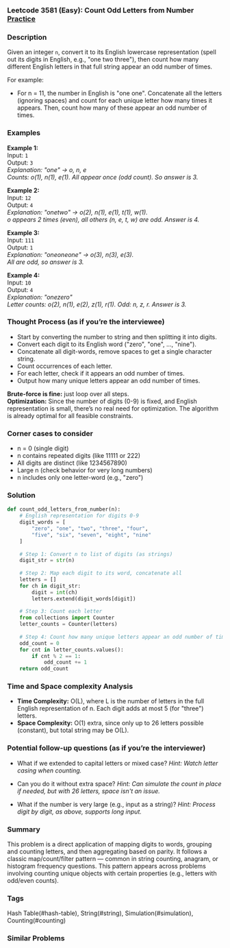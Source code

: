 ### Leetcode 3581 (Easy): Count Odd Letters from Number [Practice](https://leetcode.com/problems/count-odd-letters-from-number)

### Description  
Given an integer `n`, convert it to its English lowercase representation (spell out its digits in English, e.g., "one two three"), then count how many different English letters in that full string appear an odd number of times.

For example:  
- For n = 11, the number in English is "one one". Concatenate all the letters (ignoring spaces) and count for each unique letter how many times it appears. Then, count how many of these appear an odd number of times.

### Examples  

**Example 1:**  
Input: `1`  
Output: `3`  
*Explanation: "one" → o, n, e  
Counts: o(1), n(1), e(1). All appear once (odd count). So answer is 3.*

**Example 2:**  
Input: `12`  
Output: `4`  
*Explanation: "onetwo" → o(2), n(1), e(1), t(1), w(1).  
o appears 2 times (even), all others (n, e, t, w) are odd. Answer is 4.*

**Example 3:**  
Input: `111`  
Output: `1`  
*Explanation: "oneoneone" → o(3), n(3), e(3).  
All are odd, so answer is 3.*

**Example 4:**  
Input: `10`  
Output: `4`  
*Explanation: "onezero"  
Letter counts: o(2), n(1), e(2), z(1), r(1). Odd: n, z, r. Answer is 3.*

### Thought Process (as if you’re the interviewee)  

- Start by converting the number to string and then splitting it into digits.
- Convert each digit to its English word ("zero", "one", ..., "nine").
- Concatenate all digit-words, remove spaces to get a single character string.
- Count occurrences of each letter.
- For each letter, check if it appears an odd number of times.
- Output how many unique letters appear an odd number of times.

**Brute-force is fine:** just loop over all steps.  
**Optimization:** Since the number of digits (0-9) is fixed, and English representation is small, there’s no real need for optimization. The algorithm is already optimal for all feasible constraints.

### Corner cases to consider  
- n = 0 (single digit)
- n contains repeated digits (like 11111 or 222)
- All digits are distinct (like 1234567890)
- Large n (check behavior for very long numbers)
- n includes only one letter-word (e.g., "zero")

### Solution

```python
def count_odd_letters_from_number(n):
    # English representation for digits 0-9
    digit_words = [
        "zero", "one", "two", "three", "four",
        "five", "six", "seven", "eight", "nine"
    ]
    
    # Step 1: Convert n to list of digits (as strings)
    digit_str = str(n)
    
    # Step 2: Map each digit to its word, concatenate all
    letters = []
    for ch in digit_str:
        digit = int(ch)
        letters.extend(digit_words[digit])
    
    # Step 3: Count each letter
    from collections import Counter
    letter_counts = Counter(letters)
    
    # Step 4: Count how many unique letters appear an odd number of times
    odd_count = 0
    for cnt in letter_counts.values():
        if cnt % 2 == 1:
            odd_count += 1
    return odd_count
```

### Time and Space complexity Analysis  

- **Time Complexity:** O(L), where L is the number of letters in the full English representation of n. Each digit adds at most 5 (for "three") letters.
- **Space Complexity:** O(1) extra, since only up to 26 letters possible (constant), but total string may be O(L).

### Potential follow-up questions (as if you’re the interviewer)  

- What if we extended to capital letters or mixed case?
  *Hint: Watch letter casing when counting.*

- Can you do it without extra space?
  *Hint: Can simulate the count in place if needed, but with 26 letters, space isn't an issue.*

- What if the number is very large (e.g., input as a string)?
  *Hint: Process digit by digit, as above, supports long input.*

### Summary
This problem is a direct application of mapping digits to words, grouping and counting letters, and then aggregating based on parity. It follows a classic map/count/filter pattern — common in string counting, anagram, or histogram frequency questions. This pattern appears across problems involving counting unique objects with certain properties (e.g., letters with odd/even counts).

### Tags
Hash Table(#hash-table), String(#string), Simulation(#simulation), Counting(#counting)

### Similar Problems
